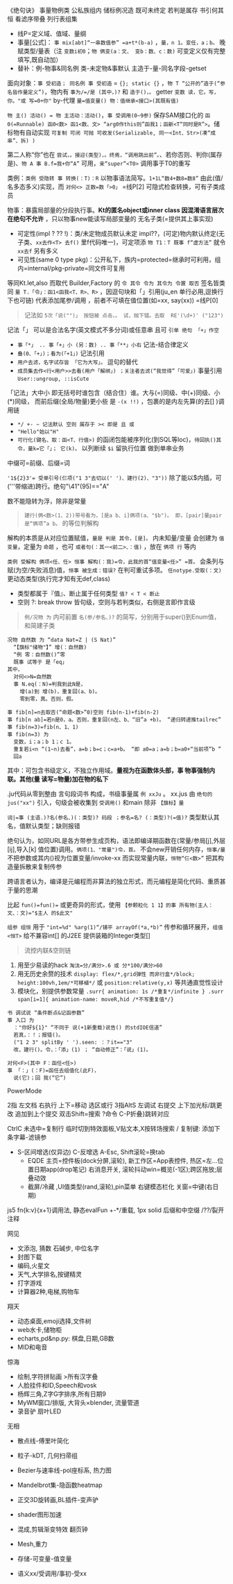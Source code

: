 《绝句诀》
事量物例类 公私族组内
储标例况造 既可未终定
若判是属存 书引何其恒
看滤序带叠 列行表组集

- 线P=定义域、值域、量纲
- 事量[公式]： `事 mix[abt]“一串数值参” =a+t*(b-a)` ，`量，n 1。变任，a；b。` 晚赋类型/量表（注 `变数i初0`；`物 俩变(a：文、 变b：数、c：数)` 可变定义仅有完整填写,既自动加）
- 替补：例-物事&同名例 类-未定物&事默认 主造于-量-同名字段-getset

面向对象：`事 受初造； 同名例 事 受初造` = `{}; static {}` ，`物 T “公开的”造于(“参名皆作量定义”)`，物内有 `事为/=/是 (其中，)?` 和 `造于()，。` getter `变数 读，它。写，你。"或 写=0+你"` by-代理 `量=值变量() 物：值继承<接口>(其既有值)`

`物 主() 活动() = 物 主活动：活动()`，`事 受调用(0~9参)` 保存SAM接口化的 `函0(=Runnable) 函0<数> 函1<数、文> “arg0作this则”函我1；函新<T“同时是R”>`。储标物有自动实现 `可复制 可闭 可抛 可收发(Serializable, 同一<Int、Str>(凑“成串”、拆) )`

第二人称“你”也在 `尝试，。接迎(类型)，。终焉，“调用跳出前”。`、若你否则、判你(属存是)、`物 A 事 B.f=我+你“A”` 可用，`亲“super”<T0>` 调用事于T0的重写

类例：`类例 受隐转 事 转换(：T)：R` 以物事语法简写。`1+1L“数4+数8=数8”` 由此(值/名多态多义)实现，而 `对何<> 正数=数「>0」` =线P[2] 可隐式检查转换，可有子类成员

物事：暴露局部量的分段执行事。__Kt的匿名object或inner class 因混淆语言层次 在绝句不允许__ ，只以物事new能读写局部变量的 无名子类(=提供其上事实现)

- 可定性(impl ? ?? !)：类/未定物成员默认未定 impl??，(可定)物内默认终定(无子类、`xx去作<T> 去f()` 里f代码唯一)，可定项添 `物 T1：T 既事 f“虚方法”` 就令 `xx去f` 另有多义
- 可见性(same 0 type pkg)：公开私下，族内=protected=继承时可利用，组内=internal/pkg-private=同文件可复用

等同Kt.let,also 而取代 Builder,Factory 的 `令 其令 令为 其令为 令置 取否` 签名皆类同 `量 T.「令」：函1<函我<T、R>、R>` ，因逗句块和「」引用(ju_en 单行必用,逗换行下也可链) 代表添加尾参/调用 ，前者不可填在值位置(如=xx, say(xx)) =线P[0]

>记法如 `5次「说("")」 按钮被 点击，。 试，抛下错。去取  RE'(\d+)' ("123")`

记法「」 可以是合法名字(英文模式不多分词)或任意串 且可 `引单 绝句 「+」作空`
- `事「*」 .. 事「+」小 (另：数) .. 事「**」小右` 记法-结合律定义
- `叠(0、「+」)；看为(「+1」)` 记法引用
- `用户去滤，名字试存皆 「它为大写」。` 逗句的替代
- `成员集去作<行<用户>>去看(用户「解绑」) ；关注者去滤(“我觉得”「可爱」)` 事量引用 `User::ungroup, ::isCute`

「记法」大中小 即无括号时谁包含（结合住）谁。大与(=)同级、中(+)同级、小(*)同级， 而前后缀(全局/物量)更小些 是 `-(x !!)` ，包裹的是内左先算(的去[] )调用链
- `*/ +- ~ 记法默认 空则 属存于 >< 即是 且 或`
- `"Hello"始以"H"`
- `可行化(键名、取：函<T、行值>)` 的函闭包能被序列化(到SQL等loc)，`待回执()其令，量k=它「」； 它(k)。` 以列断续 `$i` 留执行位置 做到单串业务

中缀可=前缀、后缀=词

`'1${2}3'= 受单引号(仨项("1 3"去切以(' ')、建行(2)、"3"))` 除了能以$内插，可('''带缩进)跨行。绝句"\41"(95)=="A"

数不能隐转为浮，除非是常量

>`建行(俩<数>(1、2))带号看为，[是a b、i]俩项(a、"$b")。 即，[pair]量pair是“俩项”a b。` 的等位判解构

解构的本质是从对应位置赋值，`量是 判是 其令，[是]。` 内未知量/变量 会创建为 `值变量`，定量为 `命题` ，也可 `或者句(：其一<前二>、：值)` ，放在 `俩项 行` 等内

`类例 受解构 俩项<任、任> 恒事 解构(：我)=令，此我的首“值变量<任>” =首。` 会条列与赋(为空/失败消息)值，`恒事 被生成：错误?` 在判可重试多项。 `任notype.受取(：文)` 更动态类型(执行完才知有无def,class)

- 类型都属于『值』、断止属于任何类型 `值? < T < 断止`
- 空则 ?: break throw 皆句级，空则与若判类似，右侧是言即作言级

>`例/况物 为` 内可前置 `名(参/参名、)?` 的简写，分别用于super()到Enum值，和简建子类

```ju
况物 自然数 为 “data Nat=Z | (S Nat)”
  “【旗标"储物"】” 增(：自然数)
  “例 零：自然数()”零
  既事 试等于 是「eq」
其中，
  对何<>N=自然数
  事 N.eq(：N)=判我到此N是，
    增(a)到 增(b)，重复回(a、b)。
    零到零，真。否则，假。

事 fib[n]=n去取否(“命题<数>”0)空则 fib(n-1)+fib(n-2)
事 fib[n ab]=若n是0，a。否则，重复回(n左、b、“旧”a +b)。 “递归转递推tailrec”
事 fib(n=3)=fib(n、1、1)
事 fib(n=3) 为
  变数，i；a；b 1；c 1。
  重复若i<n “(1~n)去看”，a=b；b=c；c=a+b。 “即 a0=a；a=b；b=a0+“当前项”b ”
  回a
```

其中：可包含书级定义，不独立作用域。__量视为在函数体头部，事 物事强制内联。其他(量 读写=物量)加在物的私下__

.ju代码从零到整由 言句段词书 构成，书级事量属 `例 xxJu` 。 xx.jus 由 `绝句的jus("xx")` 引入，句级会被收集到 `受调用()` 和main 除非 `【旗标】量`

`词|=事 (主语.)?名(参名、)(：类型)? 码段 ；参名=名? (：类型)?(=值)?` 类型默认其名，值默认类型；缺则报错

绝句认为，如同URL是各方带参生成页构，语法即编译期函数在(常量/参局[j],外层[ij],导入[k] 值位置)调用。`俩项(1、"常量")令，首。` 不会new开销任何内存，`恒事/量` 不把参数或其内()视为位置变量/invoke-xx 而实现常量内联，`恒物“仨<数>”` 把其构造量拆散来复制传参

跨语言者认为，编译是元编程而非算法的独立形式，而元编程是简化代码、重质甚于量的思潮

比起 `fun()=fun()=` 或更奇异的形式，使用 `【参颗粒化 1 1】的事 所有物(主人：文、：文)="$主人 的$此文"`

`组参 组恒` 用于 `"int=%d" %arg(1)“/铺平 arrayOf(*a,*b)”` 传参和循环展开，`组值<恒T>` 给不兼容int[] 的J2EE 提供装箱的Integer类型[]

>流控内联&空则链

1. 用至少易读的hack `淘汰=分/满分>.6 或 分*100/满分>60`
2. 用无历史余赘的技术 `display: flex/*,grid弹性 而非行盒*/block; height:100vh,1em/*可移植*/` 或 `position:relative(y,x)` 等共通直觉性设计
3. 模块化，别提供参数常量 `.surr{ animation: 1s /*重复*/infinite } .surr span[i=1]{ animation-name: moveR,hid /*不写重复值*/}`

```ju
书 调试说 “条件断点&记函参数”
事 入口 为
  ："你好${1}" “不同于 说(+1新重载)说告() 的stdIOE信道”
  若真，：！；报错()。
  ("1 2 3" splitBy ' ').seen: ：？it=="3"
  改，建行()。令，：「添」(1) ； “自动修正”：「说」(1)。

对何<F>(其中 F：函任<任>)
事 「：」(：F)=函任去组值化(此F)，
  说(它)；回 我(“它”)
```

PowerMode

2指 左文档 右执行 上下=移动 选区或行
3指AltS 左调试 右提交 上下加光标/跳更改  追加到上个提交
双击Shift=搜索 ?命令 C-P折叠}跳转对应

CtrlC 未选中=复制行
临时切到特效面板,V贴文本,X按转场搜索 / 复制键: 添加下条字幕-滤镜参

  - S-区间增选(仅异边) C-反增选 A-Esc, Shift滚轮=换tab
    - EQDE 主页=控件板(dock分屏,滚轮), 新工作区=App表控件, 热区=左…位置日期app(drop笔记) 右消息开关, 滚轮抖动win=概览(-1区);跨区拖放;层叠动效
    - 截屏/冷藏 ,UI值类型(rand,滚轮),pin菜单 右键模态栏化 关窗=中键(右日期)

js5
fn{k:v}{x+1}调用法, 静态evalFun
+-*/重载, 1px solid 后缀和中空缀
/??/裂开注释

网见
- 文添泡, 猜数 石碱步, 中位名字
- 封图下载
- 编码,火星文
- 天气,大学排名,按键精灵
- 打字游戏
- 计算器2种,电梯,购物车

翔天
- 动态桌面,emoji选择,文件树
- web水卡,储物柜
- echarts,pd&np.py: 棋盘,日期,GB数
- MID和电音

惊海
- 绘制,字符拼贴画 >所有汉字叠
- 人脸挂件和ID,Speech和vosk
- 杨辉三角,Z字G字排序,所有日期9
- MyWM窗口/排版, 大背头×blender, 流量管道
- 录音驴 扇叶LED

无相
- 散点线-傅里叶简化
- 粒子-kDT, 几何扫帚组
- Bezier与速率线-pol座标系, 热力图
- Mandelbrot集-隐函数heatmap
- 正交3D旋转画,BL插件-变声驴
- shader图形加速
- 混成,剪辑渐变特效 翻页钟
- Mesh,重力

- 存储-可变量-值变量
- 语义xx/受调用/事初-受xx
